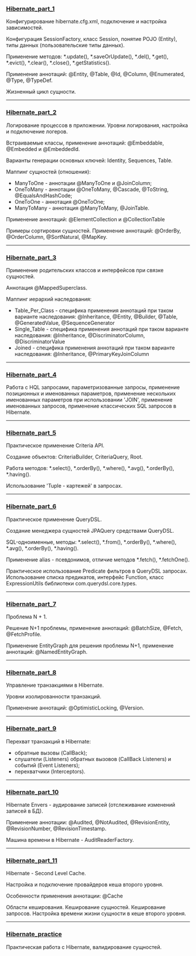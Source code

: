 ### [Hibernate_part_1](https://github.com/JcoderPaul/Hibernate_Lessons/tree/master/Hibernate_part_1)
Конфигурирование hibernate.cfg.xml, подключение и настройка зависимостей.

Конфигурация SessionFactory, класс Session, понятие POJO (Entity), типы данных (пользовательские типы данных).

Применение методов: *.update(), *.saveOrUpdate(), *.del(), *.get(), *.evict(), *.clear(), *.close(), *.getStatistics().

Применение аннотаций: @Entity, @Table, @Id, @Column, @Enumerated, @Type, @TypeDef.

Жизненный цикл сущности.

-----------------------------------------------------------------------------------------------------------------------
### [Hibernate_part_2](https://github.com/JcoderPaul/Hibernate_Lessons/tree/master/Hibernate_part_2)
Логирование процессов в приложении. Уровни логирования, настройка и подключение логеров.

Встраиваемые классы, применение аннотаций: @Embeddable, @Embedded и @EmbeddedId.

Варианты генерации основных ключей: Identity, Sequences, Table.

Маппинг сущностей (отношения): 
- ManyToOne - аннотации @ManyToOne и @JoinColumn;
- OneToMany - аннотации @OneToMany, @Cascade, @ToString, @EqualsAndHashCode;
- OneToOne - аннотация @OneToOne;
- ManyToMany - аннотация @ManyToMany, @JoinTable.

Применение аннотаций: @ElementCollection и @CollectionTable

Примеры сортировки сущностей. Применение аннотаций: @OrderBy, @OrderColumn, @SortNatural, @MapKey.

-----------------------------------------------------------------------------------------------------------------------
### [Hibernate_part_3](https://github.com/JcoderPaul/Hibernate_Lessons/tree/master/Hibernate_part_3)
Применение родительских классов и интерфейсов при связке сущностей. 

Аннотация @MappedSuperclass.

Маппинг иерархий наследования:
- Table_Per_Class - специфика применения аннотаций при таком варианте наследования: @Inheritance, @Entity, @Builder, 
                                                                                    @Table, @GeneratedValue, 
                                                                                    @SequenceGenerator
- Single_Table - специфика применения аннотаций при таком варианте наследования: @Inheritance, @DiscriminatorColumn, 
                                                                                 @DiscriminatorValue
- Joined - специфика применения аннотаций при таком варианте наследования: @Inheritance, @PrimaryKeyJoinColumn

-----------------------------------------------------------------------------------------------------------------------
### [Hibernate_part_4](https://github.com/JcoderPaul/Hibernate_Lessons/tree/master/Hibernate_part_4)
Работа с HQL запросами, параметризованные запросы, применение позиционных и именованных параметров, применение 
нескольких именованных параметров при использовании 'JOIN', применение именованных запросов, применение 
классических SQL запросов в Hibernate.

-----------------------------------------------------------------------------------------------------------------------
### [Hibernate_part_5](https://github.com/JcoderPaul/Hibernate_Lessons/tree/master/Hibernate_part_5)
Практическое применение Criteria API. 

Создание объектов: CriteriaBuilder, CriteriaQuery, Root.

Работа методов: *.select(), *.orderBy(), *.where(), *.avg(), *.orderBy(), *.having(). 

Использование 'Tuple - картежей' в запросах.

-----------------------------------------------------------------------------------------------------------------------
### [Hibernate_part_6](https://github.com/JcoderPaul/Hibernate_Lessons/tree/master/Hibernate_part_6)
Практическое применение QueryDSL.

Создание менеджера сущностей JPAQuery средствами QueryDSL.

SQL-одноименные, методы: *.select(), *.from(), *.orderBy(), *.where(), *.avg(), *.orderBy(), *.having().

Применение alias - псевдонимов, отличие методов *.fetch(), *.fetchOne().

Практическое использование Predicate фильтров в QueryDSL запросах. Использование списка предикатов, интерфейс Function, 
класс ExpressionUtils библиотеки com.querydsl.core.types.

-----------------------------------------------------------------------------------------------------------------------
### [Hibernate_part_7](https://github.com/JcoderPaul/Hibernate_Lessons/tree/master/Hibernate_part_7)
Проблема N + 1.

Решение N+1 проблемы, применение аннотаций: @BatchSize, @Fetch, @FetchProfile. 

Применение EntityGraph для решения проблемы N+1, применение аннотаций: @NamedEntityGraph.

-----------------------------------------------------------------------------------------------------------------------
### [Hibernate_part_8](https://github.com/JcoderPaul/Hibernate_Lessons/tree/master/Hibernate_part_8)
Управление транзакциями в Hibernate. 

Уровни изолированности транзакций.

Применение аннотаций: @OptimisticLocking, @Version.

-----------------------------------------------------------------------------------------------------------------------
### [Hibernate_part_9](https://github.com/JcoderPaul/Hibernate_Lessons/tree/master/Hibernate_part_9)
Перехват транзакций в Hibernate: 
- обратные вызовы (CallBack);
- слушатели (Listeners) обратных вызовов (CallBack Listeners) и событий (Event Listeners);
- перехватчики (Interceptors).

-----------------------------------------------------------------------------------------------------------------------
### [Hibernate_part_10](https://github.com/JcoderPaul/Hibernate_Lessons/tree/master/Hibernate_part_10)
Hibernate Envers - аудирование записей (отслеживание изменений записей в БД).

Применение аннотации: @Audited, @NotAudited, @RevisionEntity, @RevisionNumber, @RevisionTimestamp.

Машина времени в Hibernate - AuditReaderFactory.

-----------------------------------------------------------------------------------------------------------------------
### [Hibernate_part_11](https://github.com/JcoderPaul/Hibernate_Lessons/tree/master/Hibernate_part_11)
Hibernate - Second Level Cache. 

Настройка и подключение провайдеров кеша второго уровня.

Особенности применения аннотации: @Cache

Области кеширования. Кеширование сущностей. Кеширование запросов. 
Настройка времени жизни сущности в кеше второго уровня.

-----------------------------------------------------------------------------------------------------------------------
### [Hibernate_practice](https://github.com/JcoderPaul/Hibernate_Lessons/tree/master/Hibernate_practice)
Практическая работа с Hibernate, валидирование сущностей.